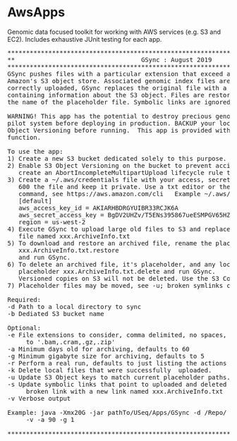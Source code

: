 # AwsApps
Genomic data focused toolkit for working with AWS services (e.g. S3 and EC2). Includes exhaustive JUnit testing for each app.
<pre>
**************************************************************************************
**                                  GSync : August 2019                             **
**************************************************************************************
GSync pushes files with a particular extension that exceed a given size and age to 
Amazon's S3 object store. Associated genomic index files are also moved. Once 
correctly uploaded, GSync replaces the original file with a local txt placeholder file 
containing information about the S3 object. Files are restored or deleted by modifying
the name of the placeholder file. Symbolic links are ignored.

WARNING! This app has the potential to destroy precious genomic data. TEST IT on a
pilot system before deploying in production. BACKUP your local files and ENABLE S3
Object Versioning before running.  This app is provided with no guarantee of proper
function.

To use the app:
1) Create a new S3 bucket dedicated solely to this purpose. Use it for nothing else.
2) Enable S3 Object Versioning on the bucket to prevent accidental deletion and
   create an AbortIncompleteMultipartUpload lifecycle rule to delete partial uploads.
3) Create a ~/.aws/credentials file with your access, secret, and region info, chmod
   600 the file and keep it private. Use a txt editor or the aws cli configure
   command, see https://aws.amazon.com/cli   Example ~/.aws/credentials file:
   [default]
   aws_access_key_id = AKIARHBDRGYUIBR33RCJK6A
   aws_secret_access_key = BgDV2UHZv/T5ENs395867ueESMPGV65HZMpUQ
   region = us-west-2
4) Execute GSync to upload large old files to S3 and replace them with a placeholder
   file named xxx.ArchiveInfo.txt
5) To download and restore an archived file, rename the placeholder 
   xxx.ArchiveInfo.txt.restore
   and run GSync.
6) To delete an archived file, it's placeholder, and any local files, rename the 
   placeholder xxx.ArchiveInfo.txt.delete and run GSync.
   Versioned copies on S3 will not be deleted. Use the S3 Console to do so.
7) Placeholder files may be moved, see -u; broken symlinks can be updated, see -s

Required:
-d Path to a local directory to sync
-b Dediated S3 bucket name

Optional:
-e File extensions to consider, comma delimited, no spaces, case sensitive. Defaults
     to '.bam,.cram,.gz,.zip'
-a Minimum days old for archiving, defaults to 60
-g Minimum gigabyte size for archiving, defaults to 5
-r Perform a real run, defaults to just listing the actions that would be taken
-k Delete local files that were successfully  uploaded.
-u Update S3 Object keys to match current placeholder paths.
-s Update symbolic links that point to uploaded and deleted files. This replaces the
     broken link with a new link named xxx.ArchiveInfo.txt
-v Verbose output

Example: java -Xmx20G -jar pathTo/USeq/Apps/GSync -d /Repo/ -b hcibioinfo_gsync_repo 
     -v -a 90 -g 1 

**************************************************************************************
</pre>
